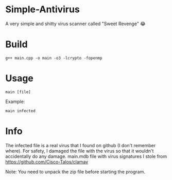 # Simple-Antivirus
A very simple and shitty virus scanner called "Sweet Revenge" 😂

# Build
```g++ main.cpp -o main -o3 -lcrypto -fopenmp```

# Usage
```main [file]```

Example:

```main infected```
  
# Info
The infected file is a real virus that I found on github (I don't remember where).
For safety, I damaged the file with the virus so that it wouldn't accidentally do any damage.
main.mdb file with virus signatures I stole from https://github.com/Cisco-Talos/clamav

Note: You need to unpack the zip file before starting the program.
